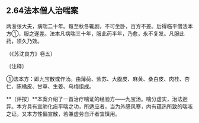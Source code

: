 ## 2.64法本僧人治喘案

两浙张大夫，病喘二十年。每至秋冬辄剧，不可坐卧，百方不差。后得临平僧法本方①，服之遂差。法本凡病喘三十年，服此药半年，乃愈，永不复发。凡服此药，须久乃效。

（《苏沈良方》卷五）

〔注释〕

①法本方：即九宝散或作汤。由薄荷、紫苏、大腹皮、麻黄、桑白皮、肉桂、杏仁、陈橘皮、甘草、生姜、乌梅组成。

**〔评按〕**本案介绍了一首治疗喘证的经验方——九宝汤。喘分虚实，治法迥异。本方具有宣肺化痰平喘之功，所适应者，当为外感风寒，内有蕴热所致的喘咳之证。又本方性偏宣散，若兼虚劳自汗者宜慎用。
